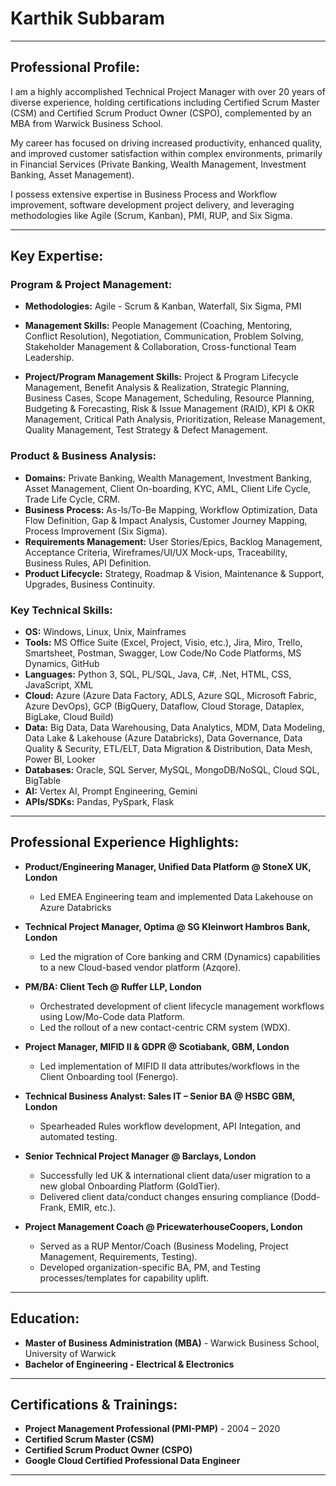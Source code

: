 #                      Karthik Subbaram
---
## Professional Profile:

I am a highly accomplished Technical Project Manager with over 20 years of diverse experience, holding certifications including Certified Scrum Master (CSM) and Certified Scrum Product Owner (CSPO), complemented by an MBA from Warwick Business School.

My career has focused on driving increased productivity, enhanced quality, and improved customer satisfaction within complex environments, primarily in Financial Services (Private Banking, Wealth Management, Investment Banking, Asset Management). 

I possess extensive expertise in Business Process and Workflow improvement, software development project delivery, and leveraging methodologies like Agile (Scrum, Kanban), PMI, RUP, and Six Sigma.

---

## Key Expertise:

### Program & Project Management:

*   **Methodologies:** Agile - Scrum & Kanban, Waterfall, Six Sigma, PMI

*   **Management Skills:** People Management (Coaching, Mentoring, Conflict Resolution),  Negotiation, Communication, Problem Solving, Stakeholder Management & Collaboration, Cross-functional Team Leadership.

*   **Project/Program Management Skills:** Project & Program Lifecycle Management, Benefit Analysis & Realization, Strategic Planning, Business Cases, Scope Management, Scheduling, Resource Planning, Budgeting & Forecasting, Risk & Issue Management (RAID), KPI & OKR Management, Critical Path Analysis, Prioritization, Release Management, Quality Management, Test Strategy & Defect Management.


### Product & Business Analysis:

*   **Domains:** Private Banking, Wealth Management, Investment Banking, Asset Management, Client On-boarding, KYC, AML, Client Life Cycle, Trade Life Cycle, CRM.
*   **Business Process:** As-Is/To-Be Mapping, Workflow Optimization, Data Flow Definition, Gap & Impact Analysis, Customer Journey Mapping, Process Improvement (Six Sigma).
*   **Requirements Management:** User Stories/Epics, Backlog Management, Acceptance Criteria, Wireframes/UI/UX Mock-ups, Traceability, Business Rules, API Definition.
*   **Product Lifecycle:** Strategy, Roadmap & Vision, Maintenance & Support, Upgrades, Business Continuity.

### Key Technical Skills:

*   **OS:** Windows, Linux, Unix, Mainframes
*   **Tools:** MS Office Suite (Excel, Project, Visio, etc.), Jira, Miro, Trello, Smartsheet, Postman, Swagger, Low Code/No Code Platforms, MS Dynamics, GitHub
*   **Languages:** Python 3, SQL, PL/SQL, Java, C#, .Net, HTML, CSS, JavaScript, XML
*   **Cloud:** Azure (Azure Data Factory, ADLS, Azure SQL, Microsoft Fabric, Azure DevOps), GCP (BigQuery, Dataflow, Cloud Storage, Dataplex, BigLake, Cloud Build)
*   **Data:** Big Data, Data Warehousing, Data Analytics, MDM, Data Modeling, Data Lake & Lakehouse (Azure Databricks), Data Governance, Data Quality & Security, ETL/ELT, Data Migration & Distribution, Data Mesh, Power BI, Looker
*   **Databases:** Oracle, SQL Server, MySQL, MongoDB/NoSQL, Cloud SQL, BigTable
*   **AI:** Vertex AI, Prompt Engineering, Gemini
*   **APIs/SDKs:** Pandas, PySpark, Flask 

---

## Professional Experience Highlights:

*   **Product/Engineering Manager, Unified Data Platform @ StoneX UK, London** 
    *   Led EMEA Engineering team and implemented Data Lakehouse on Azure Databricks    
    
*   **Technical Project Manager, Optima @ SG Kleinwort Hambros Bank, London**
    *   Led the migration of Core banking and CRM (Dynamics) capabilities to a new Cloud-based vendor platform (Azqore).
    
*   **PM/BA: Client Tech @ Ruffer LLP, London** 
    *   Orchestrated development of client lifecycle management workflows using Low/Mo-Code data Platform.
    *   Led the rollout of a new contact-centric CRM system (WDX).    

*   **Project Manager, MIFID II & GDPR @ Scotiabank, GBM, London**     
    *   Led implementation of MIFID II data attributes/workflows in the Client Onboarding tool (Fenergo).

*   **Technical Business Analyst: Sales IT – Senior BA @ HSBC GBM, London** 
    *   Spearheaded Rules workflow development, API Integation, and automated testing.

*   **Senior Technical Project Manager @ Barclays, London** 
    *   Successfully led UK & international client data/user migration to a new global Onboarding Platform (GoldTier).
    *   Delivered client data/conduct changes ensuring compliance (Dodd-Frank, EMIR, etc.).
    
*   **Project Management Coach @ PricewaterhouseCoopers, London** 
    *   Served as a RUP Mentor/Coach (Business Modeling, Project Management, Requirements, Testing).
    *   Developed organization-specific BA, PM, and Testing processes/templates for capability uplift.

---

## Education: 

*   **Master of Business Administration (MBA)** - Warwick Business School, University of Warwick
*   **Bachelor of Engineering - Electrical & Electronics**
---
## Certifications & Trainings:

*   **Project Management Professional (PMI-PMP)** - 2004 – 2020
*   **Certified Scrum Master (CSM)**
*   **Certified Scrum Product Owner (CSPO)** 
*   **Google Cloud Certified Professional Data Engineer**
---
